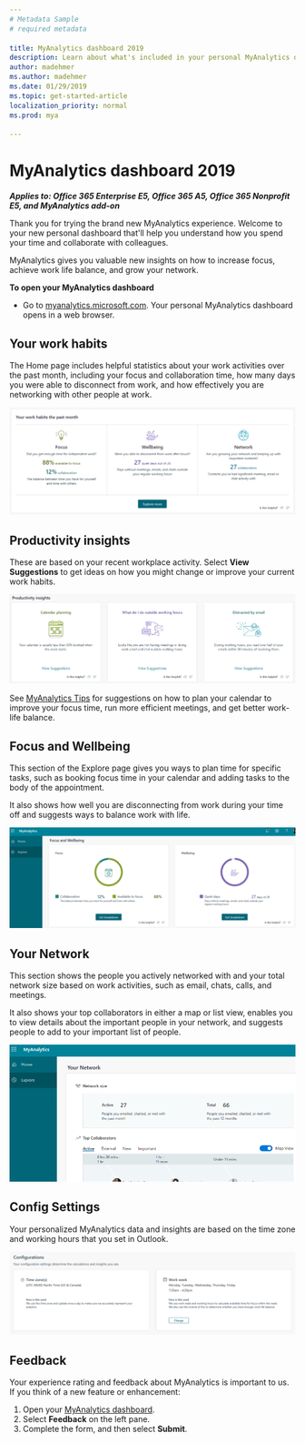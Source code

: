 ```yaml
---
# Metadata Sample
# required metadata

title: MyAnalytics dashboard 2019
description: Learn about what's included in your personal MyAnalytics dashboard 2019
author: madehmer
ms.author: madehmer
ms.date: 01/29/2019
ms.topic: get-started-article
localization_priority: normal 
ms.prod: mya

---
```


# MyAnalytics dashboard 2019

_**Applies to: Office 365 Enterprise E5, Office 365 A5, Office 365 Nonprofit E5, and MyAnalytics add-on**_

Thank you for trying the brand new MyAnalytics experience. Welcome to your new personal dashboard that'll help you understand how you spend your time and collaborate with colleagues.

MyAnalytics gives you valuable new insights on how to increase focus, achieve work life balance, and grow your network.

**To open your MyAnalytics dashboard**

  * Go to [myanalytics.microsoft.com](https://myanalytics.microsoft.com). Your personal MyAnalytics dashboard opens in a web browser.

## Your work habits

The Home page includes helpful statistics about your work activities over the past month, including your focus and collaboration time, how many days you were able to disconnect from work, and how effectively you are networking with other people at work.

![Your work habits](../../Images/mya/use/mya-work-habits.png)

## Productivity insights

These are based on your recent workplace activity. Select **View Suggestions** to get ideas on how you might change or improve your current work habits.

![Productivity insights](../../Images/mya/use/pro-insights.png)

See [MyAnalytics Tips](../Overview/tips.md) for suggestions on how to plan your calendar to improve your focus time, run more efficient meetings, and get better work-life balance.

## Focus and Wellbeing

This section of the Explore page gives you ways to plan time for specific tasks, such as booking focus time in your calendar and adding tasks to the body of the appointment. 

It also shows how well you are disconnecting from work during your time off and suggests ways to balance work with life.

![Focus and wellbeing](../../Images/mya/use/mya-focus-wellbeing.png)

## Your Network

This section shows the people you actively networked with and your total network size based on work activities, such as email, chats, calls, and meetings. 

It also shows your top collaborators in either a map or list view, enables you to view details about the important people in your network, and suggests people to add to your important list of people. 

![Your Network](../../Images/mya/use/mya-network.png)

## Config Settings

Your personalized MyAnalytics data and insights are based on the time zone and working hours that you set in Outlook.

![Config Settings](../../Images/mya/use/mya-config-settings.png)

## Feedback

Your experience rating and feedback about MyAnalytics is important to us. If you think of a new feature or enhancement:

1. Open your [MyAnalytics dashboard](https://myanalytics.microsoft.com).
2. Select **Feedback** on the left pane.
3. Complete the form, and then select **Submit**.

